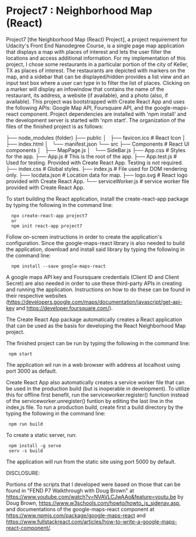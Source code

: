 # Project7 : Neighborhood Map (React)

Project7 [the Neighborhood Map (React) Project], a project requirement for Udacity's Front End Nanodegree Course, is a single page map application that displays a map with places of interest and lets the user filter the locations and access additional information.  For my implementation of this project, I chose some restaurants in a particular portion of the city of Keller, TX as places of interest.  The restaurants are depicted with markers on the map, and a sidebar that can be displayed/hidden provides a list view and an input text box where a user can type in to filter the list of places.  Clicking on a marker will display an infowindow that contains the name of the restaurant, its address, a website (if available), and a photo (also, if available).
This project was bootstrapped with Create React App and uses the following APIs: Google Map API, Foursquare API, and the google-maps-react component.  Project dependencies are installed with 'npm install' and the development server is started with 'npm start'. The organization of the files of the finished project is as follows:

├── node_modules (folder)
├── public
│   ├── favicon.ico # React Icon
│   ├── index.html 
│   └── manifest.json 
└── src
    ├── Components # React UI components 
    │   ├── MapPage.js
    │   └── SideBar.js
    ├── App.css # Styles for the app.
    ├── App.js # This is the root of the app. 
    ├── App.test.js # Used for testing. Provided with Create React App. Testing is not required.
    ├── index.css # Global styles. 
    ├── index.js # File used for DOM rendering only.
    ├── locdata.json # Location data for map.
    ├── logo.svg # React logo provided with Create React App.
    └── serviceWorker.js # service worker file provided with Create React App.

To start building the React application, install the create-react-app package by typing the following in the command line:
 
      npx create-react-app project7
      or
      npm init react-app project7

 Follow on-screen instructions in order to create the application's configuration.  Since the google-maps-react library is also needed to build the application, download and install said library by typing the following in the command line:

      npm install --save google-maps-react

 A google maps API key and Foursquare credentials (Client ID and Client Secret) are also needed in order to use these third-party APIs in creating and running the application.  Instructions on how to do these can be found in their respective websites (https://developers.google.com/maps/documentation/javascript/get-api-key and https://developer.foursquare.com/).

 The Create React App package automatically creates a React application that can be used as the basis for developing the React Neighborhood Map project.

The finished project can be run by typing the following in the command line:

     npm start

The application wil run in a web browser with address at localhost using port 3000 as default.

Create React App also automatically creates a service worker file that can be used in the production build (but is inoperable in development).  To utilize this for offline first benefit, run the serviceworker.register() function instead of the serviceworker.unregister() funtion by editing the last line in the index,js file.  To run a production build, create first a build directory by the typing the following in the command line:

     npm run build

To create a static server, run:

     npm install -g serve
     serv -s build

The application will run from the static site using port 5000 by default. 


DISCLOSURE:

Portions of the scripts that I developed were based on those that can be found in "FEND P7 Walkthrough with Doug Brown" at https://www.youtube.com/watch?v=NVAVLCJwAAo&feature=youtu.be by Doug Brown, https://www.w3schools.com/howto/howto_js_sidenav.asp, and documentations of the google-maps-react component at https://www.npmjs.com/package/google-maps-react and https://www.fullstackreact.com/articles/how-to-write-a-google-maps-react-component/.